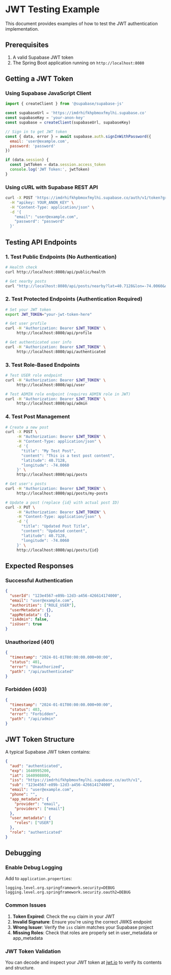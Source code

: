# JWT Testing Example

This document provides examples of how to test the JWT authentication implementation.

## Prerequisites

1. A valid Supabase JWT token
2. The Spring Boot application running on `http://localhost:8080`

## Getting a JWT Token

### Using Supabase JavaScript Client

```javascript
import { createClient } from '@supabase/supabase-js'

const supabaseUrl = 'https://imdrhifkhpbmoxfmylhi.supabase.co'
const supabaseKey = 'your-anon-key'
const supabase = createClient(supabaseUrl, supabaseKey)

// Sign in to get JWT token
const { data, error } = await supabase.auth.signInWithPassword({
  email: 'user@example.com',
  password: 'password'
})

if (data.session) {
  const jwtToken = data.session.access_token
  console.log('JWT Token:', jwtToken)
}
```

### Using cURL with Supabase REST API

```bash
curl -X POST 'https://imdrhifkhpbmoxfmylhi.supabase.co/auth/v1/token?grant_type=password' \
  -H "apikey: YOUR_ANON_KEY" \
  -H "Content-Type: application/json" \
  -d '{
    "email": "user@example.com",
    "password": "password"
  }'
```

## Testing API Endpoints

### 1. Test Public Endpoints (No Authentication)

```bash
# Health check
curl http://localhost:8080/api/public/health

# Get nearby posts
curl "http://localhost:8080/api/posts/nearby?lat=40.7128&lon=-74.0060&distance=1000"
```

### 2. Test Protected Endpoints (Authentication Required)

```bash
# Set your JWT token
export JWT_TOKEN="your-jwt-token-here"

# Get user profile
curl -H "Authorization: Bearer $JWT_TOKEN" \
     http://localhost:8080/api/profile

# Get authenticated user info
curl -H "Authorization: Bearer $JWT_TOKEN" \
     http://localhost:8080/api/authenticated
```

### 3. Test Role-Based Endpoints

```bash
# Test USER role endpoint
curl -H "Authorization: Bearer $JWT_TOKEN" \
     http://localhost:8080/api/user

# Test ADMIN role endpoint (requires ADMIN role in JWT)
curl -H "Authorization: Bearer $JWT_TOKEN" \
     http://localhost:8080/api/admin
```

### 4. Test Post Management

```bash
# Create a new post
curl -X POST \
     -H "Authorization: Bearer $JWT_TOKEN" \
     -H "Content-Type: application/json" \
     -d '{
       "title": "My Test Post",
       "content": "This is a test post content",
       "latitude": 40.7128,
       "longitude": -74.0060
     }' \
     http://localhost:8080/api/posts

# Get user's posts
curl -H "Authorization: Bearer $JWT_TOKEN" \
     http://localhost:8080/api/posts/my-posts

# Update a post (replace {id} with actual post ID)
curl -X PUT \
     -H "Authorization: Bearer $JWT_TOKEN" \
     -H "Content-Type: application/json" \
     -d '{
       "title": "Updated Post Title",
       "content": "Updated content",
       "latitude": 40.7128,
       "longitude": -74.0060
     }' \
     http://localhost:8080/api/posts/{id}
```

## Expected Responses

### Successful Authentication
```json
{
  "userId": "123e4567-e89b-12d3-a456-426614174000",
  "email": "user@example.com",
  "authorities": ["ROLE_USER"],
  "userMetadata": {},
  "appMetadata": {},
  "isAdmin": false,
  "isUser": true
}
```

### Unauthorized (401)
```json
{
  "timestamp": "2024-01-01T00:00:00.000+00:00",
  "status": 401,
  "error": "Unauthorized",
  "path": "/api/authenticated"
}
```

### Forbidden (403)
```json
{
  "timestamp": "2024-01-01T00:00:00.000+00:00",
  "status": 403,
  "error": "Forbidden",
  "path": "/api/admin"
}
```

## JWT Token Structure

A typical Supabase JWT token contains:

```json
{
  "aud": "authenticated",
  "exp": 1640995200,
  "iat": 1640908800,
  "iss": "https://imdrhifkhpbmoxfmylhi.supabase.co/auth/v1",
  "sub": "123e4567-e89b-12d3-a456-426614174000",
  "email": "user@example.com",
  "phone": "",
  "app_metadata": {
    "provider": "email",
    "providers": ["email"]
  },
  "user_metadata": {
    "roles": ["USER"]
  },
  "role": "authenticated"
}
```

## Debugging

### Enable Debug Logging

Add to `application.properties`:
```properties
logging.level.org.springframework.security=DEBUG
logging.level.org.springframework.security.oauth2=DEBUG
```

### Common Issues

1. **Token Expired**: Check the `exp` claim in your JWT
2. **Invalid Signature**: Ensure you're using the correct JWKS endpoint
3. **Wrong Issuer**: Verify the `iss` claim matches your Supabase project
4. **Missing Roles**: Check that roles are properly set in user_metadata or app_metadata

### JWT Token Validation

You can decode and inspect your JWT token at [jwt.io](https://jwt.io) to verify its contents and structure.
